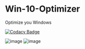 # Win-10-Optimizer
Optimize you Windows

[![Codacy Badge](https://app.codacy.com/project/badge/Grade/d45f8c8cb63b407b88489b04a4c7451e)](https://www.codacy.com/gh/Nekiplay/Win-10-Optimizer/dashboard?utm_source=github.com&amp;utm_medium=referral&amp;utm_content=Nekiplay/Win-10-Optimizer&amp;utm_campaign=Badge_Grade)

  ![image](https://user-images.githubusercontent.com/35975332/110198151-23fbad00-7e72-11eb-883f-4a4578e631db.png)
![image](https://user-images.githubusercontent.com/35975332/110198152-265e0700-7e72-11eb-86d9-1a4186e45924.png)

